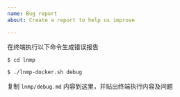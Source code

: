 ```yaml
---
name: Bug report
about: Create a report to help us improve

---
```


<!--请按照以下说明提出问题，不符合规范的问题直接关闭，不予解答-->

在终端执行以下命令生成错误报告

```bash
$ cd lnmp

$ ./lnmp-docker.sh debug
```

复制 `lnmp/debug.md` 内容到这里，并贴出终端执行内容及问题
